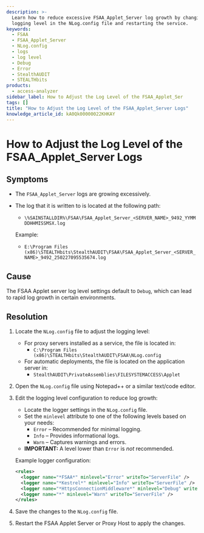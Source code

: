 ```yaml
---
description: >-
  Learn how to reduce excessive FSAA_Applet_Server log growth by changing the
  logging level in the NLog.config file and restarting the service.
keywords:
  - FSAA
  - FSAA_Applet_Server
  - NLog.config
  - logs
  - log level
  - Debug
  - Error
  - StealthAUDIT
  - STEALTHbits
products:
  - access-analyzer
sidebar_label: How to Adjust the Log Level of the FSAA_Applet_Ser
tags: []
title: "How to Adjust the Log Level of the FSAA_Applet_Server Logs"
knowledge_article_id: kA0Qk00000022KHKAY
---
```


# How to Adjust the Log Level of the FSAA_Applet_Server Logs

## Symptoms

- The `FSAA_Applet_Server` logs are growing excessively.
- The log that it is written to is located at the following path:
  - `\%SAINSTALLDIR%\FSAA\FSAA_Applet_Server_<SERVER_NAME>_9492_YYMMDDHHMISSMSX.log`

  Example:
  - `E:\Program Files (x86)\STEALTHbits\StealthAUDIT\FSAA\FSAA_Applet_Server_<SERVER_NAME>_9492_250227095535674.log`

## Cause

The FSAA Applet server log level settings default to `Debug`, which can lead to rapid log growth in certain environments.

## Resolution

1. Locate the `NLog.config` file to adjust the logging level:
   - For proxy servers installed as a service, the file is located in:
     - `C:\Program Files (x86)\STEALTHbits\StealthAUDIT\FSAA\NLog.config`
   - For automatic deployments, the file is located on the application server in:
     - `StealthAUDIT\PrivateAssemblies\FILESYSTEMACCESS\Applet`

2. Open the `NLog.config` file using Notepad++ or a similar text/code editor.

3. Edit the logging level configuration to reduce log growth:
   - Locate the logger settings in the `NLog.config` file.
   - Set the `minlevel` attribute to one of the following levels based on your needs:
     - `Error` – Recommended for minimal logging.
     - `Info` – Provides informational logs.
     - `Warn` – Captures warnings and errors.
   - **IMPORTANT:** A level lower than `Error` is *not* recommended.

   Example logger configuration:
   ```xml
   <rules>
     <logger name="*FSAA*" minlevel="Error" writeTo="ServerFile" />
     <logger name="*Kestrel*" minlevel="Info" writeTo="ServerFile" />
     <logger name="*HttpsConnectionMiddleware*" minlevel="Debug" writeTo="ServerFile" />
     <logger name="*" minlevel="Warn" writeTo="ServerFile" />
   </rules>
   ```

4. Save the changes to the `NLog.config` file.

5. Restart the FSAA Applet Server or Proxy Host to apply the changes.
